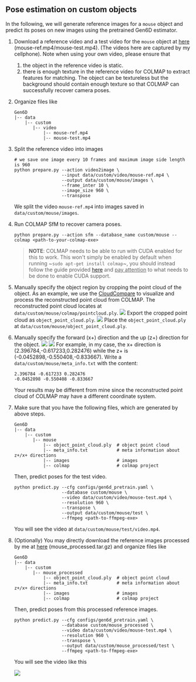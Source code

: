 ## Pose estimation on custom objects

In the following, we will generate reference images for a `mouse` object and predict its poses on new images using the pretrained Gen6D estimator.

1. Download a reference video and a test video for the `mouse` object at [here](https://connecthkuhk-my.sharepoint.com/:f:/g/personal/yuanly_connect_hku_hk/EkWESLayIVdEov4YlVrRShQBkOVTJwgK0bjF7chFg2GrBg?e=Y8UpXu) (mouse-ref.mp4/mouse-test.mp4). (The videos here are captured by my cellphone).
   Note when using your own video, please ensure that 
    1) the object in the reference video is static. 
    2) there is enough texture in the reference video for COLMAP to extract features for matching. 
       The object can be textureless but the background should contain enough texture so that COLMAP can successfully recover camera poses.
2. Organize files like
   ```
   Gen6D
   |-- data
       |-- custom
          |-- video
              |-- mouse-ref.mp4
              |-- mouse-test.mp4
   ```
3. Split the reference video into images
   ```shell
   # we save one image every 10 frames and maximum image side length is 960
   python prepare.py --action video2image \
                     --input data/custom/video/mouse-ref.mp4 \
                     --output data/custom/mouse/images \
                     --frame_inter 10 \
                     --image_size 960 \
                     --transpose
   ```
   We split the video `mouse-ref.mp4` into images saved in `data/custom/mouse/images`.
4. Run COLMAP SfM to recover camera poses.
   ```shell
   python prepare.py --action sfm --database_name custom/mouse --colmap <path-to-your-colmap-exe>
   ```
   > **NOTE**: COLMAP needs to be able to run with CUDA enabled for this to work. This won't simply be enabled by default when running ~`sudo apt-get install colmap`~, you should instead follow the guide provided [here](https://colmap.github.io/install.html) and <ins>pay attention</ins> to what needs to be done to enable CUDA support.
5. Manually specify the object region by cropping the point cloud of the object. 
   As an example, we use the [CloudCompare](https://www.cloudcompare.org/) to visualize and process the reconstructed point cloud from COLMAP.
   The reconstructed point cloud locates at `data/custom/mouse/colmap/pointcloud.ply`.
   ![](assets/exaplain0.png)
   Export the cropped point cloud as `object_point_cloud.ply`.
   ![](assets/explain1.png)
   Place the `object_point_cloud.ply` at `data/custom/mouse/object_point_cloud.ply`.
6. Manually specify the forward (x+) direction and the up (z+) direction for the object.
   ![](assets/explain2.png)
   ![](assets/explain3.png)
   For example, in my case, the x+ direction is (2.396784,-0.617233,0.282476) while the z+ is (-0.0452898,-0.550408,-0.833667).
   Write a `data/custom/mouse/meta_info.txt` with the content:
   ```shell
   2.396784 -0.617233 0.282476
   -0.0452898 -0.550408 -0.833667
   ```
   Your results may be different from mine since the reconstructed point cloud of COLMAP may have a different coordinate system.
7. Make sure that you have the following files, which are generated by above steps.
   ```shell
   Gen6D
   |-- data
       |-- custom
          |-- mouse
              |-- object_point_cloud.ply  # object point cloud
              |-- meta_info.txt           # meta information about z+/x+ directions
              |-- images                  # images
              |-- colmap                  # colmap project
   ```
   Then, predict poses for the test video.
   ```shell
   python predict.py --cfg configs/gen6d_pretrain.yaml \
                     --database custom/mouse \
                     --video data/custom/video/mouse-test.mp4 \
                     --resolution 960 \
                     --transpose \
                     --output data/custom/mouse/test \
                     --ffmpeg <path-to-ffmpeg-exe>
   ```
   You will see the video at `data/custom/mouse/test/video.mp4`.
8. (Optionally) You may directly download the reference images processed by me at [here](https://connecthkuhk-my.sharepoint.com/:f:/g/personal/yuanly_connect_hku_hk/EkWESLayIVdEov4YlVrRShQBkOVTJwgK0bjF7chFg2GrBg?e=Y8UpXu) (mouse_processed.tar.gz) and organize files like
   ```shell
   Gen6D
   |-- data
       |-- custom
          |-- mouse_processed
              |-- object_point_cloud.ply  # object point cloud
              |-- meta_info.txt           # meta information about z+/x+ directions
              |-- images                  # images
              |-- colmap                  # colmap project
   ```
   Then, predict poses from this processed reference images.
   ```shell
   python predict.py --cfg configs/gen6d_pretrain.yaml \
                     --database custom/mouse_processed \
                     --video data/custom/video/mouse-test.mp4 \
                     --resolution 960 \
                     --transpose \
                     --output data/custom/mouse_processed/test \
                     --ffmpeg <path-to-ffmpeg-exe>
   ```
   You will see the video like this
   
   ![](assets/example.gif)

